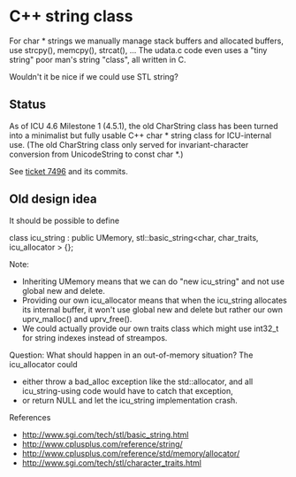 # C++ string class

For char \* strings we manually manage stack buffers and allocated buffers, use
strcpy(), memcpy(), strcat(), ... The udata.c code even uses a "tiny string"
poor man's string "class", all written in C.

Wouldn't it be nice if we could use STL string?

## Status

As of ICU 4.6 Milestone 1 (4.5.1), the old CharString class has been turned into
a minimalist but fully usable C++ char \* string class for ICU-internal use.
(The old CharString class only served for invariant-character conversion from
UnicodeString to const char \*.)

See [ticket 7496](http://bugs.icu-project.org/trac/ticket/7496) and its commits.

## Old design idea

It should be possible to define

class icu_string : public UMemory, stl::basic_string<char, char_traits<char>,
icu_allocator<char> > {};

Note:

*   Inheriting UMemory means that we can do "new icu_string" and not use global
    new and delete.
*   Providing our own icu_allocator means that when the icu_string allocates its
    internal buffer, it won't use global new and delete but rather our own
    uprv_malloc() and uprv_free().
*   We could actually provide our own traits class which might use int32_t for
    string indexes instead of streampos.

Question: What should happen in an out-of-memory situation? The icu_allocator
could

*   either throw a bad_alloc exception like the std::allocator, and all
    icu_string-using code would have to catch that exception,
*   or return NULL and let the icu_string implementation crash.

References

*   http://www.sgi.com/tech/stl/basic_string.html
*   http://www.cplusplus.com/reference/string/
*   http://www.cplusplus.com/reference/std/memory/allocator/
*   http://www.sgi.com/tech/stl/character_traits.html
